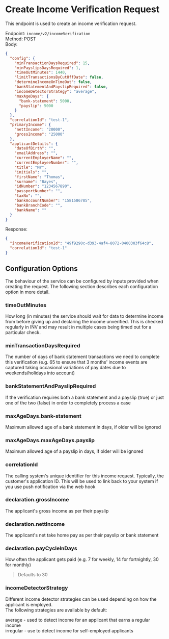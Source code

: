 # Create Income Verification Request

This endpoint is used to create an income verification request.  

Endpoint: ```income/v2/incomeVerification```  
Method: POST  
Body:
```json
{
  "config": {
    "minTransactionDaysRequired": 15,
    "minPayslipsDaysRequired": 1,
    "timeOutMinutes": 1440,
    "limitTransactionsByCutOffDate": false,
    "determineIncomeOnTimeOut": false,
    "bankStatementAndPayslipRequired": false,
    "incomeDetectorStrategy": "average",
    "maxAgeDays": {
      "bank-statement": 5000,
      "payslip": 5000
    }
  },
  "correlationId": "test-1",
  "primaryIncome": {
    "nettIncome": "20000",
    "grossIncome": "25000"
  },
  "applicantDetails": {
    "dateOfBirth": "",
    "emailAddress": "",
    "currentEmployerName": "",
    "currentEmployeeNumber": "",
    "title": "Mr",
    "initials": "",
    "firstName": "Thomas",
    "surname": "Bayes",
    "idNumber": "1234567890",
    "passportNumber": "",
    "taxNo": "",
    "bankAccountNumber": "1581586785",
    "bankBranchCode": "",
    "bankName": ""
  }
}
```

Response:
```json
{
  "incomeVerificationId": "49f9290c-d393-4af4-8072-0400303f64c8",
  "correlationId": "test-1"
}
```

## Configuration Options

The behaviour of the service can be configured by inputs provided when creating the request.
The following section describes each configuration option in more detail.

### timeOutMinutes

How long (in minutes) the service should wait for data to determine income from before giving up and declaring the 
income unverified. This is checked regularly in INV and may result in multiple cases being timed out for a particular check.

### minTransactionDaysRequired

The number of days of bank statement transactions we need to complete this verification 
(e.g. 65 to ensure that 3 months' income events are captured taking occasional variations of pay dates due to 
weekends/holidays into account)

### bankStatementAndPayslipRequired

If the verification requires both a bank statement and a payslip (true) or just one of the two (false) in order to 
completely process a case

### maxAgeDays.bank-statement

Maximum allowed age of a bank statement in days, if older will be ignored

### maxAgeDays.maxAgeDays.payslip

Maximum allowed age of a payslip in days, if older will be ignored

### correlationId

The calling system's unique identifier for this income request. Typically, the customer's application ID. 
This will be used to link back to your system if you use push notification via the web hook

### declaration.grossIncome

The applicant's gross income as per their payslip

### declaration.nettIncome

The applicant's net take home pay as per their payslip or bank statement

### declaration.payCycleInDays

How often the applicant gets paid (e.g. 7 for weekly, 14 for fortnightly, 30 for monthly)

> Defaults to 30

### incomeDetectorStrategy

Different income detector strategies can be used depending on how the applicant is employed.  
The following strategies are available by default:

average - used to detect income for an applicant that earns a regular income  
irregular - use to detect income for self-employed applicants
